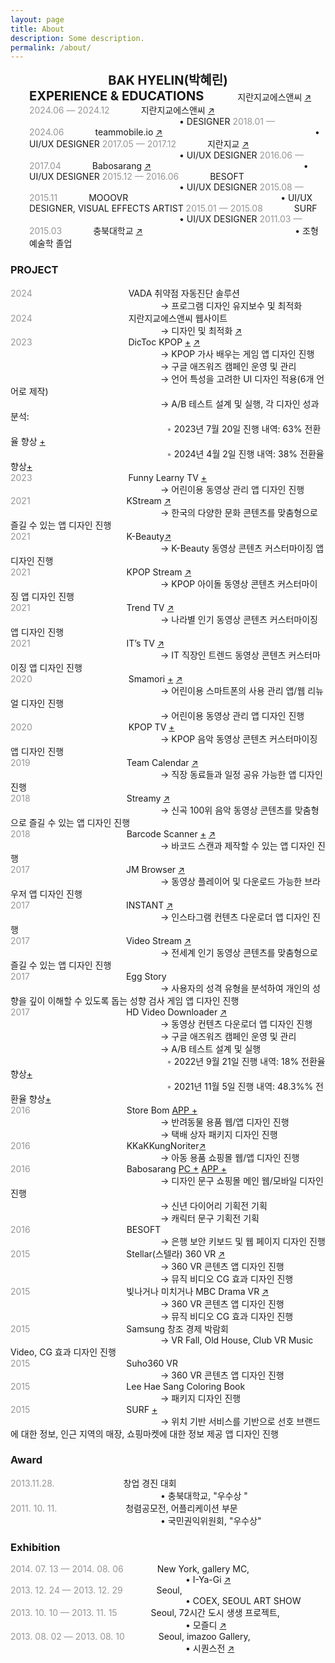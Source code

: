 ```yaml
---
layout: page
title: About
description: Some description.
permalink: /about/
---
```




<div style="text-align: center;">
<span style="font-weight: bold; font-size: 20px;">BAK HYELIN(박혜린)</span>
</div>
<div style="margin-left: 30px;">
<span style="font-weight: bold; font-size: 20px;">EXPERIENCE & EDUCATIONS</span>
<span style="margin-left: 50px;">지란지교에스앤씨 <a href="https://www.jiransnc.com" target="_blank">↗</a></span>     
<span style="color: #969696;">2024.06 — 2024.12</span><span style="margin-left: 50px;">지란지교에스앤씨 <a href="https://www.jiransnc.com" target="_blank">↗</a></span>   
<span style="margin-left: 240px;"> • DESIGNER</span>   
<span style="color: #969696;">2018.01 — 2024.06</span><span style="margin-left: 50px;">teammobile.io <a href="https://www.teammobile.io/" target="_blank">↗</a></span>   
<span style="margin-left: 240px;"> • UI/UX DESIGNER</span>    
<span style="color: #969696;">2017.05 — 2017.12</span><span style="margin-left: 50px;">지란지교 <a href="https://www.jiran.com/" target="_blank">↗</a></span>  
<span style="margin-left: 240px;"> • UI/UX DESIGNER</span>    
<span style="color: #969696;">2016.06 — 2017.04</span><span style="margin-left: 50px;">Babosarang <a href="http://www.babosarang.co.kr/" target="_blank">↗</a></span>  
<span style="margin-left: 240px;"> • UI/UX DESIGNER</span>  
<span style="color: #969696;">2015.12 — 2016.06</span><span style="margin-left: 50px;">BESOFT</span>   
<span style="margin-left: 240px;"> • UI/UX DESIGNER</span>    
<span style="color: #969696;">2015.08 — 2015.11</span><span style="margin-left: 50px;">MOOOVR</span>   
<span style="margin-left: 240px;"> • UI/UX DESIGNER, VISUAL EFFECTS ARTIST</span>    
<span style="color: #969696;">2015.01 — 2015.08</span><span style="margin-left: 50px;">SURF</span>   
<span style="margin-left: 240px;"> • UI/UX DESIGNER</span>  
<span style="color: #969696;">2011.03 — 2015.03</span><span style="margin-left: 50px;">충북대학교 <a href="https://www.cbnu.ac.kr/www/index.do" target="_blank">↗</a></span>  
<span style="margin-left: 240px;"> • 조형예술학 졸업</span>  
</div>

### PROJECT
<span style="color: #969696;"> 2024 </span><span style="margin-left: 150px;"> VADA 취약점 자동진단 솔루션</span>  
<span style="margin-left: 240px;"> → 프로그램 디자인 유지보수 및 최적화 </span>  
<span style="color: #969696;"> 2024 </span><span style="margin-left: 150px;"> 지란지교에스앤씨 웹사이트</span>  
<span style="margin-left: 240px;"> → 디자인 및 최적화 <a href="https://www.jiransnc.com" target="_blank">↗</a> </span>  
<span style="color: #969696;"> 2023 </span><span style="margin-left: 150px;"> DicToc KPOP [+](../kpoplyricsgame/) <a href="https://play.google.com/store/search?q=dictoc&c=apps" target="_blank">↗</a></span>  
<span style="margin-left: 240px;"> → KPOP 가사 배우는 게임 앱 디자인 진행</span>  
<span style="margin-left: 240px;"> → 구글 애즈워즈 캠페인 운영 및 관리</span>    
<span style="margin-left: 240px;"> → 언어 특성을 고려한 UI 디자인 적용(6개 언어로 제작)</span>    
<span style="margin-left: 240px;"> → A/B 테스트 설계 및 실행, 각 디자인 성과 분석:</span>    
<span style="color: #969696; margin-left: 250px;"> • </span> <span> 2023년 7월 20일 진행 내역: 63% 전환율 향상 [+](../ab-kpoplyricsgame-230724/)</span>   
<span style="color: #969696; margin-left: 250px;"> • </span> <span> 2024년 4월 2일 진행 내역: 38% 전환율 향상[+](../ab-kpoplyricsgame-240402/)</span>   
<span style="color: #969696;"> 2023 </span><span style="margin-left: 150px;"> Funny Learny TV [+](../funnylearnytv/)</span>  
<span style="margin-left: 240px;"> → 어린이용 동영상 관리 앱 디자인 진행</span>  
<span style="color: #969696;"> 2021 </span><span style="margin-left: 150px;"> KStream <a href="https://play.google.com/store/apps/details?id=io.tm.k.stream" target="_blank">↗</a></span>  
<span style="margin-left: 240px;"> → 한국의 다양한 문화 콘텐츠를 맞춤형으로 즐길 수 있는 앱 디자인 진행</span>  
<span style="color: #969696;"> 2021 </span><span style="margin-left: 150px;"> K-Beauty<a href="https://play.google.com/store/apps/details?id=io.tm.kbeauty.tv" target="_blank">↗</a></span>  
<span style="margin-left: 240px;"> → K-Beauty 동영상 콘텐츠 커스터마이징 앱 디자인 진행</span>  
<span style="color: #969696;"> 2021 </span><span style="margin-left: 150px;"> KPOP Stream <a href="https://play.google.com/store/apps/details?id=io.tm.kpop.stream" target="_blank">↗</a></span>  
<span style="margin-left: 240px;"> → KPOP 아이돌 동영상 콘텐츠 커스터마이징 앱 디자인 진행</span>  
<span style="color: #969696;"> 2021 </span><span style="margin-left: 150px;"> Trend TV <a href="https://play.google.com/store/apps/details?id=io.tm.stream.in" target="_blank">↗</a></span>  
<span style="margin-left: 240px;"> → 나라별 인기 동영상 콘텐츠 커스터마이징 앱 디자인 진행</span>  
<span style="color: #969696;"> 2021 </span><span style="margin-left: 150px;">IT’s TV <a href="https://play.google.com/store/apps/details?id=io.tm.its.tv" target="_blank">↗</a></span>  
<span style="margin-left: 240px;"> → IT 직장인 트렌드 동영상 콘텐츠 커스터마이징 앱 디자인 진행</span>   
<span style="color: #969696;"> 2020 </span><span style="margin-left: 150px;">Smamori [+](../kidsvideoapp/) <a href="https://smamori.jp/" target="_blank">↗</a></span>   
<span style="margin-left: 240px;"> → 어린이용 스마트폰의 사용 관리 앱/웹 리뉴얼 디자인 진행</span>  
<span style="margin-left: 240px;"> → 어린이용 동영상 관리 앱 디자인 진행</span>    
<span style="color: #969696;"> 2020 </span><span style="margin-left: 150px;">KPOP TV [+](../icon-kpop/)</span>  
<span style="margin-left: 240px;"> → KPOP 음악 동영상 콘텐츠 커스터마이징 앱 디자인 진행</span>   
<span style="color: #969696;">2019 </span><span style="margin-left: 150px;">Team Calendar <a href="https://play.google.com/store/apps/details?id=io.jmobile.tm.calendar" target="_blank">↗</a></span>  
<span style="margin-left: 240px;"> → 직장 동료들과 일정 공유 가능한 앱 디자인 진행</span>    
<span style="color: #969696;"> 2018 </span><span style="margin-left: 150px;">Streamy <a href="https://play.google.com/store/apps/details?id=com.fms.streamy" target="_blank">↗</a></span>   
<span style="margin-left: 240px;"> → 신곡 100위 음악 동영상 콘텐츠를 맞춤형으로 즐길 수 있는 앱 디자인 진행</span>  
<span style="color: #969696;"> 2018 </span><span style="margin-left: 150px;">Barcode Scanner [+](../barcode_scanner/) [↗](https://play.google.com/store/apps/details?id=io.jmobile.jmscanner)</span>  
<span style="margin-left: 240px;">→ 바코드 스캔과 제작할 수 있는 앱 디자인 진행</span>   
<span style="color: #969696;"> 2017 </span><span style="margin-left: 150px;">JM Browser <a href="https://play.google.com/store/apps/details?id=io.jmobile.browser" target="_blank">↗</a></span>    
<span style="margin-left: 240px;"> → 동영상 플레이어 및 다운로드 가능한 브라우저 앱 디자인 진행</span>  
<span style="color: #969696;"> 2017 </span><span style="margin-left: 150px;">INSTANT <a href="https://play.google.com/store/apps/details?id=io.jmobile.instant" target="_blank">↗</a></span>  
<span style="margin-left: 240px;"> → 인스타그램 컨텐츠 다운로더 앱 디자인 진행</span>  
<span style="color: #969696;"> 2017 </span><span style="margin-left: 150px;">Video Stream <a href="https://play.google.com/store/apps/details?id=io.jmobile.video.browser" target="_blank">↗</a></span>  
<span style="margin-left: 240px;"> → 전세계 인기 동영상 콘텐츠를 맞춤형으로 즐길 수 있는 앱 디자인 진행</span>     
<span style="color: #969696;"> 2017 </span><span style="margin-left: 150px;">Egg Story</span>    
<span style="margin-left: 240px;"> → 사용자의 성격 유형을 분석하여 개인의 성향을 깊이 이해할 수 있도록 돕는 성향 검사 게임 앱 디자인 진행</span>    
<span style="color: #969696;"> 2017 </span><span style="margin-left: 150px;">HD Video Downloader <a href="https://play.google.com/store/apps/details?id=com.ne.hdv">↗</a></span>     
<span style="margin-left: 240px;"> → 동영상 컨텐츠 다운로더 앱 디자인 진행</span>    
<span style="margin-left: 240px;"> → 구글 애즈워즈 캠페인 운영 및 관리</span>    
<span style="margin-left: 240px;"> → A/B 테스트 설계 및 실행</span>     
<span style="color: #969696; margin-left: 250px;"> • </span><span>2022년 9월 21일 진행 내역: 18% 전환율 향상[+](../ab-hdvd-220921/)</span>  
<span style="color: #969696; margin-left: 250px;"> • </span><span>2021년 11월 5일 진행 내역: 48.3%% 전환율 향상[+](../ab-hdvd-211105/)</span>   
<span style="color: #969696;"> 2016 </span><span style="margin-left: 150px;">Store Bom [APP +](../storebom-mobile/)</span>     
<span style="margin-left: 240px;"> → 반려동물 용품 웹/앱 디자인 진행</span>  
<span style="margin-left: 240px;"> → 택배 상자 패키지 디자인 진행</span>    
<span style="color: #969696;"> 2016 </span><span style="margin-left: 150px;">KKaKKungNoriter<a href="http://kkakkungnoriter.com/" target="_blank">↗</a></span>    
<span style="margin-left: 240px;">→ 아동 용품 쇼핑몰 웹/앱 디자인 진행  
<span style="color: #969696;"> 2016 </span><span style="margin-left: 150px;">Babosarang [PC +](../babosarang-web/) [APP +](../babosarang-mobile/)        
<span style="margin-left: 240px;"> → 디자인 문구 쇼핑몰 메인 웹/모바일 디자인 진행</span>    
<span style="margin-left: 240px;"> → 신년 다이어리 기획전 기획</span>     
<span style="margin-left: 240px;"> → 캐릭터 문구 기획전 기획</span>     
<span style="color: #969696;"> 2016 </span><span style="margin-left: 150px;">BESOFT</span>   
<span style="margin-left: 240px;"> → 은행 보안 키보드 및 웹 페이지 디자인 진행</span>  
<span style="color: #969696;"> 2015 </span><span style="margin-left: 150px;">Stellar(스텔라) 360 VR [↗](https://www.youtube.com/watch?v=gvORWNSsGak)</span>   
<span style="margin-left: 240px;"> → 360 VR 콘텐츠 앱 디자인 진행</span>  
<span style="margin-left: 240px;"> → 뮤직 비디오 CG 효과 디자인 진행</span>     
<span style="color: #969696;"> 2015 </span><span style="margin-left: 150px;">빛나거나 미치거나 MBC Drama VR [↗](https://www.youtube.com/watch?v=7Eo8ddIhUnE)</span>    
<span style="margin-left: 240px;"> → 360 VR 콘텐츠 앱 디자인 진행</span>   
<span style="margin-left: 240px;"> → 뮤직 비디오 CG 효과 디자인 진행</span>   
<span style="color: #969696;"> 2015 </span><span style="margin-left: 150px;">Samsung 창조 경제 박람회</span>  
<span style="margin-left: 240px;"> → VR Fall, Old House, Club VR Music Video, CG 효과 디자인 진행</span>   
<span style="color: #969696;"> 2015 </span><span style="margin-left: 150px;">Suho360 VR</span>     
<span style="margin-left: 240px;">→ 360 VR 콘텐츠 앱 디자인 진행</span>   
<span style="color: #969696;"> 2015 </span><span style="margin-left: 150px;">Lee Hae Sang Coloring Book</span>    
<span style="margin-left: 240px;">→ 패키지 디자인 진행</span>  
<span style="color: #969696;"> 2015 </span><span style="margin-left: 150px;">SURF [+](../marshmello/)</span>   
<span style="margin-left: 240px;"> → 위치 기반 서비스를 기반으로 선호 브랜드에 대한 정보, 인근 지역의 매장, 쇼핑마켓에 대한 정보 제공 앱 디자인 진행</span>   

### Award
<span style="color: #969696;">2013.11.28.</span><span style="margin-left: 110px;">창업 경진 대회</span>  
<span style="margin-left: 240px;"> • 충북대학교, "우수상 "</span>  
<span style="color: #969696;">2011. 10. 11.</span><span style="margin-left: 110px;">청렴공모전, 어플리케이션 부문</span>  
<span style="margin-left: 240px;"> • 국민권익위원회, "우수상"</span>  

### Exhibition
<span style="color: #969696;">2014. 07. 13 — 2014. 08. 06</span><span style="margin-left: 50px;"> New York, gallery MC,</span>  
<span style="margin-left: 280px;"> • I-Ya-Gi <a href="http://www.gallerymc.org/h/i-ya-gi-that-connote-you-and-me/" target="_blank">↗</a></span>  
<span style="color: #969696;">2013. 12. 24 — 2013. 12. 29</span><span style="margin-left: 50px;"> Seoul, </span>  
<span style="margin-left: 280px;"> • COEX, SEOUL ART SHOW </span>  
<span style="color: #969696;">2013. 10. 10 — 2013. 11. 15</span><span style="margin-left: 50px;"> Seoul, 72시간 도시 생생 프로젝트, </span>  
<span style="margin-left: 280px;"> • 모즐디 <a href="https://www.lafent.com/inews/news_view.html?news_id=110411" target="_blank">↗</a></span>   
<span style="color: #969696;">2013. 08. 02 — 2013. 08. 10</span><span style="margin-left: 50px;"> Seoul, imazoo Gallery,</span>   
<span style="margin-left: 280px;"> • 시퀀스전 <a href="http://www.imazoo.com/index.htm" target="_blank">↗</a></span>  
